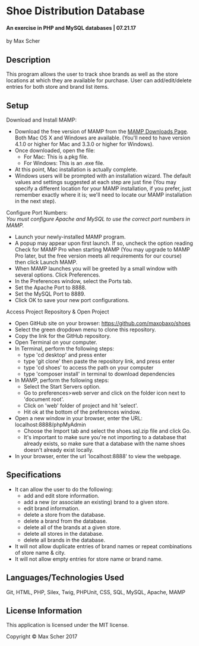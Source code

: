 # Shoe Distribution Database
#### An exercise in PHP and MySQL databases | 07.21.17

by Max Scher

## Description
This program allows the user to track shoe brands as well as the store locations at which they are available for purchase. User can add/edit/delete entries for both store and brand list items.

## Setup
Download and Install MAMP:
* Download the free version of MAMP from the [MAMP Downloads Page](https://www.mamp.info/en/downloads). Both Mac OS X and Windows are available. (You'll need to have version 4.1.0 or higher for Mac and 3.3.0 or higher for Windows).
* Once downloaded, open the file:
    * For Mac: This is a.pkg file.
    * For Windows: This is an .exe file.
* At this point, Mac installation is actually complete.
* Windows users will be prompted with an installation wizard. The default values and settings suggested at each step are just fine (You may specify a different location for your MAMP installation, if you prefer, just remember exactly where it is; we'll need to locate our MAMP installation in the next step).

Configure Port Numbers:  
_You must configure Apache and MySQL to use the correct port numbers in MAMP._

* Launch your newly-installed MAMP program.
* A popup may appear upon first launch. If so, uncheck the option reading Check for MAMP Pro when starting MAMP (You may upgrade to MAMP Pro later, but the free version meets all requirements for our course) then click Launch MAMP.
* When MAMP launches you will be greeted by a small window with several options. Click Preferences.
* In the Preferences window, select the Ports tab.
* Set the Apache Port to 8888.
* Set the MySQL Port to 8889.
* Click OK to save your new port configurations.

Access Project Repository & Open Project
* Open GitHub site on your browser: https://github.com/maxobaxo/shoes
* Select the green dropdown menu to clone this repository.
* Copy the link for the GitHub repository.
* Open Terminal on your computer.
* In Terminal, perform the following steps:
    * type 'cd desktop' and press enter
    * type 'git clone' then paste the repository link, and press enter
    * type 'cd shoes' to access the path on your computer
    * type 'composer install' in terminal to download dependencies
* In MAMP, perform the following steps:
    * Select the Start Servers option.
    * Go to preferences>web server and click on the folder icon next to 'document root'.
    * Click on 'web' folder of project and hit 'select'.
    * Hit ok at the bottom of the preferences window.
* Open a new window in your browser, enter the URL: localhost:8888/phpMyAdmin
    * Choose the Import tab and select the shoes.sql.zip file and click Go.
    * It's important to make sure you're not importing to a database that already exists, so make sure that a database with the name shoes doesn't already exist locally.
* In your browser, enter the url 'localhost:8888' to view the webpage.

## Specifications
* It can allow the user to do the following:
    * add and edit store information.
    * add a new (or associate an existing) brand to a given store.
    * edit brand information.
    * delete a store from the database.
    * delete a brand from the database.
    * delete all of the brands at a given store.
    * delete all stores in the database.
    * delete all brands in the database.
* It will not allow duplicate entries of brand names or repeat combinations of store name & city.
* It will not allow empty entries for store name or brand name.

## Languages/Technologies Used
Git, HTML, PHP, Silex, Twig, PHPUnit, CSS, SQL, MySQL, Apache, MAMP

## License Information
This application is licensed under the MIT license.

Copyright &copy; Max Scher 2017
